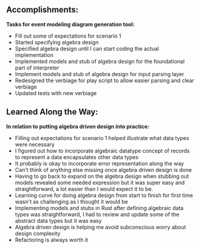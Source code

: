 ## Accomplishments:

**Tasks for event modeling diagram generation tool:**
- Fill out some of expectations for scenario 1
- Started specifying algebra design
- Specified algebra design until I can start coding the actual implementation
- Implemented models and stub of algebra design for the foundational part of interpreter
- Implement models and stub of algebra design for input parsing layer
- Redesigned the verbiage for play script to allow easier parsing and clear verbiage
- Updated tests with new verbiage

## Learned Along the Way:

**In relation to putting algebra driven design into practice:**
- Filling out expectations for scenario 1 helped illustrate what data types were necessary
- I figured out how to incorporate algebraic datatype concept of records to represent a data encapsulates other data types
- It probably is okay to incorporate error representation along the way
- Can't think of anything else missing once algebra driven design is done
- Having to go back to expand on the algebra design when stubbing out models revealed some needed expression but it was super easy and straightforward, a lot easier than I would expect it to be.
- Learning curve for doing algebra design from start to finish for first time wasn't as challenging as I thought it would be
- Implementing models and stubs in Rust after defining algebraic data types was straightforward, I had to review and update some of the abstract data types but it was easy
- Algebra driven design is helping me avoid subconscious worry about design complexity
- Refactoring is always worth it
